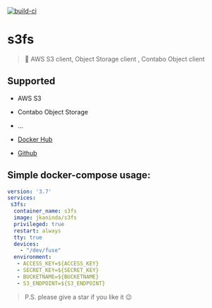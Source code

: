 [![build-ci](https://github.com/jkaninda/s3fs/actions/workflows/build.yml/badge.svg)](https://github.com/jkaninda/s3fs/actions/workflows/build.yml)

# s3fs

> 🐳 AWS S3 client, Object Storage client , Contabo Object client 

## Supported
- AWS S3
- Contabo Object Storage
- ...

- [Docker Hub](https://hub.docker.com/r/jkaninda/s3fs)
- [Github](https://github.com/jkaninda/s3fs)

## Simple docker-compose usage:

```yaml
version: '3.7'
services:
 s3fs:
  container_name: s3fs
  image: jkaninda/s3fs
  privileged: true
  restart: always
  tty: true
  devices:
    - "/dev/fuse"
  environment:
   - ACCESS_KEY=${ACCESS_KEY}
   - SECRET_KEY=${SECRET_KEY}
   - BUCKETNAME=${BUCKETNAME}
   - S3_ENDPOINT=${S3_ENDPOINT}
```

> P.S. please give a star if you like it :wink:
